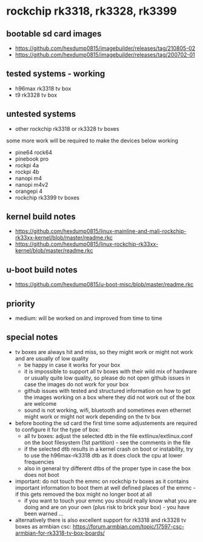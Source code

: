 # rockchip rk3318, rk3328, rk3399

## bootable sd card images

- https://github.com/hexdump0815/imagebuilder/releases/tag/210805-02
- https://github.com/hexdump0815/imagebuilder/releases/tag/200702-01

## tested systems - working

- h96max rk3318 tv box
- t9 rk3328 tv box

## untested systems

- other rockchip rk3318 or rk3328 tv boxes

some more work will be required to make the devices below working

- pine64 rock64
- pinebook pro
- rockpi 4a
- rockpi 4b
- nanopi m4
- nanopi m4v2
- orangepi 4
- rockchip rk3399 tv boxes

## kernel build notes

- https://github.com/hexdump0815/linux-mainline-and-mali-rockchip-rk33xx-kernel/blob/master/readme.rkc
- https://github.com/hexdump0815/linux-rockchip-rk33xx-kernel/blob/master/readme.rkc

## u-boot build notes

- https://github.com/hexdump0815/u-boot-misc/blob/master/readme.rkc

## priority

- medium: will be worked on and improved from time to time

## special notes

- tv boxes are always hit and miss, so they might work or might not work and are usually of low quality
  - be happy in case it works for your box
  - it is impossible to support all tv boxes with their wild mix of hardware or usually quite low quality, so please do not open github issues in case the images do not work for your box
  - github issues with tested and structured information on how to get the images working on a box where they did not work out of the box are welcome
  - sound is not working, wifi, bluetooth and sometimes even ethernet might work or might not work depending on the tv box
- before booting the sd card the first time some adjustements are required to configure it for the type of box:
  - all tv boxes: adjust the selected dtb in the file extlinux/extlinux.conf on the boot filesystem (1st partition) - see the comments in the file
  - if the selected dtb results in a kernel crash on boot or instability, try to use the h96max-rk3318 dtb as it does clock the cpu at lower frequencies
  - also in general try different dtbs of the proper type in case the box does not boot
- important: do not touch the emmc on rockchip tv boxes as it contains important information to boot them at well defined places of the emmc - if this gets removed the box might no longer boot at all
  - if you want to touch your emmc you should really know what you are doing and are on your own (plus risk to brick your box) - you have been warned ...
- alternatively there is also excellent support for rk3318 and rk3328 tv boxes as armbian csc: https://forum.armbian.com/topic/17597-csc-armbian-for-rk3318-tv-box-boards/
